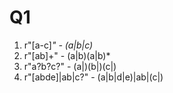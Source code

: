 # Q1
1. r"[a-c]*" - (a|b|c)*
2. r"[ab]+" - (a|b)(a|b)*
3. r"a?b?c?" - (a|)(b|)(c|)
4. r"[abde]|ab|c?" - (a|b|d|e)|ab|(c|)